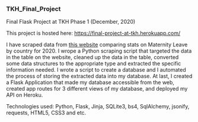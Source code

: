 ### TKH_Final_Project
Final Flask Project at TKH Phase 1 (December, 2020)

This project is hosted here: https://final-project-at-tkh.herokuapp.com/  

I have scraped data from [this website](https://worldpopulationreview.com/country-rankings/maternity-leave-by-country) comparing stats on Maternity Leave by country for 2020. I wrope a Python scraping script that targeted the data in the table on the website, cleaned up the data in the table, converted some data structures to the appropriate type and extracted the specific information needed. I wrote a script to create a database and I automated the process of storing the extracted data into my database. At last, I created a Flask Application that made my database accessible from the web, created app routes for 3 different views of my database, and deployed my API on Heroku.  

Technologies used: Python, Flask, Jinja, SQLite3, bs4, SqlAlchemy, jsonify, requests, HTML5, CSS3 and etc.
